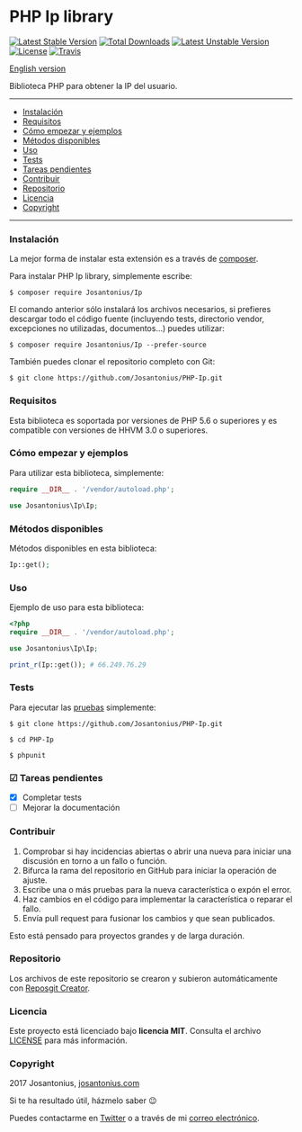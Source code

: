 # PHP Ip library

[![Latest Stable Version](https://poser.pugx.org/josantonius/ip/v/stable)](https://packagist.org/packages/josantonius/ip) [![Total Downloads](https://poser.pugx.org/josantonius/ip/downloads)](https://packagist.org/packages/josantonius/ip) [![Latest Unstable Version](https://poser.pugx.org/josantonius/ip/v/unstable)](https://packagist.org/packages/josantonius/ip) [![License](https://poser.pugx.org/josantonius/ip/license)](https://packagist.org/packages/josantonius/ip) [![Travis](https://travis-ci.org/Josantonius/PHP-Ip.svg)](https://travis-ci.org/Josantonius/PHP-Ip)

[English version](README.md)

Biblioteca PHP para obtener la IP del usuario.

---

- [Instalación](#instalación)
- [Requisitos](#requisitos)
- [Cómo empezar y ejemplos](#cómo-empezar-y-ejemplos)
- [Métodos disponibles](#métodos-disponibles)
- [Uso](#uso)
- [Tests](#tests)
- [Tareas pendientes](#-tareas-pendientes)
- [Contribuir](#contribuir)
- [Repositorio](#repositorio)
- [Licencia](#licencia)
- [Copyright](#copyright)

---

### Instalación 

La mejor forma de instalar esta extensión es a través de [composer](http://getcomposer.org/download/).

Para instalar PHP Ip library, simplemente escribe:

    $ composer require Josantonius/Ip

El comando anterior sólo instalará los archivos necesarios, si prefieres descargar todo el código fuente (incluyendo tests, directorio vendor, excepciones no utilizadas, documentos...) puedes utilizar:

    $ composer require Josantonius/Ip --prefer-source

También puedes clonar el repositorio completo con Git:

	$ git clone https://github.com/Josantonius/PHP-Ip.git

### Requisitos

Esta biblioteca es soportada por versiones de PHP 5.6 o superiores y es compatible con versiones de HHVM 3.0 o superiores.

### Cómo empezar y ejemplos

Para utilizar esta biblioteca, simplemente:

```php
require __DIR__ . '/vendor/autoload.php';

use Josantonius\Ip\Ip;
```
### Métodos disponibles

Métodos disponibles en esta biblioteca:

```php
Ip::get();
```
### Uso

Ejemplo de uso para esta biblioteca:

```php
<?php
require __DIR__ . '/vendor/autoload.php';

use Josantonius\Ip\Ip;

print_r(Ip::get()); # 66.249.76.29
```

### Tests 

Para ejecutar las [pruebas](tests/Ip/test) simplemente:

    $ git clone https://github.com/Josantonius/PHP-Ip.git
    
    $ cd PHP-Ip

    $ phpunit

### ☑ Tareas pendientes

- [x] Completar tests
- [ ] Mejorar la documentación

### Contribuir

1. Comprobar si hay incidencias abiertas o abrir una nueva para iniciar una discusión en torno a un fallo o función.
1. Bifurca la rama del repositorio en GitHub para iniciar la operación de ajuste.
1. Escribe una o más pruebas para la nueva característica o expón el error.
1. Haz cambios en el código para implementar la característica o reparar el fallo.
1. Envía pull request para fusionar los cambios y que sean publicados.

Esto está pensado para proyectos grandes y de larga duración.

### Repositorio

Los archivos de este repositorio se crearon y subieron automáticamente con [Reposgit Creator](https://github.com/Josantonius/BASH-Reposgit).

### Licencia

Este proyecto está licenciado bajo **licencia MIT**. Consulta el archivo [LICENSE](LICENSE) para más información.

### Copyright

2017 Josantonius, [josantonius.com](https://josantonius.com/)

Si te ha resultado útil, házmelo saber :wink:

Puedes contactarme en [Twitter](https://twitter.com/Josantonius) o a través de mi [correo electrónico](mailto:hello@josantonius.com).